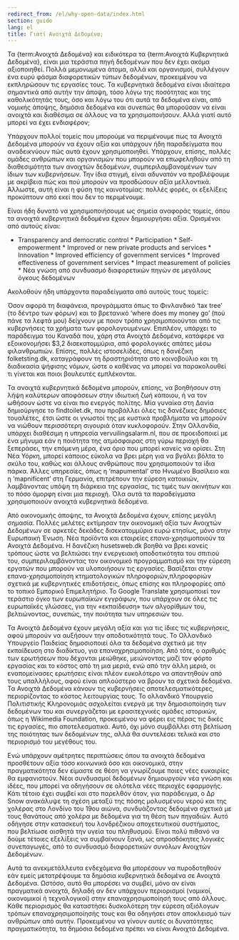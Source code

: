 ```yaml
---
redirect_from: /el/why-open-data/index.html
section: guide
lang: el
title: Γιατί Ανοιχτά Δεδομένα;
---
```


Τα {term:Ανοιχτά Δεδομένα} και ειδικότερα τα {term:Ανοιχτά Κυβερνητικά Δεδομένα}, είναι μια τεράστια πηγή δεδομένων που δεν έχει ακόμα αξιοποιηθεί. Πολλά μεμονωμένα άτομα, αλλά και οργανισμοί, συλλέγουν ένα ευρύ φάσμα διαφορετικών τύπων δεδομένων, προκειμένου να εκπληρώσουν τις εργασίες τους. Τα κυβερνητικά δεδομένα είναι ιδιαίτερα σημαντικά από αυτήν την άποψη, τόσο λόγω της ποσότητας και της καθολικότητάς τους, όσο και λόγω του ότι αυτά τα δεδομένα είναι, από νομικής άποψης, δημόσια δεδομένα και συνεπώς θα μπορούσαν να είναι ανοιχτά και διαθέσιμα σε άλλους να τα χρησιμοποιήσουν. Αλλά γιατί αυτό μπορεί να έχει ενδιαφέρον;

Υπάρχουν πολλοί τομείς που μπορούμε να περιμένουμε πως τα Ανοιχτά Δεδομένα μπορούν να έχουν αξία και υπάρχουν ήδη παραδείγματα που αναδεικνύουν πώς αυτά έχουν χρησιμοποιηθεί. Υπάρχουν, επίσης, πολλές ομάδες ανθρώπων και οργανισμών που μπορούν να επωφεληθούν από τη διαθεσιμότητα των ανοιχτών δεδομένων, συμπεριλαμβανομένων των ίδιων των κυβερνήσεων. Την ίδια στιγμή, είναι αδυνατόν να προβλέψουμε με ακρίβεια πώς και πού μπορούν να προσδώσουν αξία μελλοντικά. Άλλωστε, αυτή είναι η φύση της καινοτομίας: πολλές φορές, οι εξελίξεις προκύπτουν από εκεί που δεν το περιμένουμε.

Είναι ήδη δυνατό να χρησιμοποιήσουμε ως σημεία αναφοράς τομείς, όπου τα ανοιχτά κυβερνητικά δεδομένα έχουν δημιουργήσει αξία. Ορισμένοι από αυτούς είναι:

-   Transparency and democratic control \* Participation \* Self-empowerment \* Improved or new private products and services \* Innovation \* Improved efficiency of government services \* Improved effectiveness of government services \* Impact measurement of policies \* Νέα γνώση από συνδυασμό διαφορετικών πηγών σε μεγάλους όγκους δεδομένων

Ακολοθούν ήδη υπάρχοντα παραδείγματα από αυτούς τους τομείς:

Όσον αφορά τη διαφάνεια, προγράμματα όπως το Φινλανδικό ‘tax tree’ (το δέντρο των φόρων) και το βρετανικό ‘where does my money go’ (πού πάνε τα λεφτά μου) δείχνουν με ποιον τρόπο χρησιμοποιούνται από τις κυβερνήσεις τα χρήματα των φορολογουμένων. Επιπλέον, υπάρχει το παράδειγμα του Καναδά που, χάρη στα Ανοιχτά Δεδομένα, κατάφερε να εξοικονομήσει \$3,2 δισεκατομμύρια, από φορολογικές απάτες μέσω φιλανθρωπιών. Επίσης, πολλές ιστοσελίδες, όπως η δανέζικη folketsting.dk, καταγράφουν τη δραστηριότητα στο κοινοβούλιο και τη διαδικασία ψήφισης νόμων, ώστε ο καθένας να μπορεί να παρακολουθεί τι γίνεται και ποιοι βουλευτές εμπλέκονται.

Τα ανοιχτά κυβερνητικά δεδομένα μπορούν, επίσης, να βοηθήσουν στη λήψη καλύτερων αποφάσεων στην ιδιωτική ζωή κάποιου, ή να τον ωθήσουν ώστε να είναι πιο ενεργός πολίτης. Μία γυναίκα στη Δανία δημιούργησε το findtoilet.dk, που προβάλλει όλες τις δανέζικες δημόσιες τουαλέτες, έτσι ώστε οι γνωστοί της με κυστικά προβλήματα να μπορούν να νιώθουν περισσότερη σιγουριά όταν κυκλοφορούν. Στην Ολλανδία, υπάρχει διαθέσιμη η υπηρεσία vervuilingsalarm.nl, που σε προειδοποιεί με ένα μήνυμα εάν η ποιότητα της ατμόσφαιρας στη γύρω περιοχή θα ξεπεράσει, την επόμενη μέρα, ένα όριο που μπορεί κανείς να ορίσει. Στη Νέα Υόρκη, μπορεί κάποιος εύκολα να βρει μέρη για να βγάλει βόλτα το σκύλο του, καθώς και άλλους ανθρώπους που χρησιμοποιούν τα ίδια πάρκα. Άλλες υπηρεσίες, όπως η ‘mapumental’ στο Ηνωμένο Βασίλειο και η ‘mapnificent’ στη Γερμανία, επιτρέπουν την εύρεση κατοικιών, λαμβάνοντας υπόψη τη διάρκεια της εργασίας, τις τιμές των ακινήτων και το πόσο όμορφη είναι μια περιοχή. Όλα αυτά τα παραδείγματα χρησιμοποιούν ανοιχτά κυβερνητικά δεδομένα.

Από οικονομικής άποψης, τα Ανοιχτά Δεδομένα έχουν, επίσης μεγάλη σημασία. Πολλές μελέτες εκτίμησαν την οικονομική αξία των Ανοιχτών Δεδομένων σε αρκετές δεκάδες δισεκατομμύρια ευρώ ετησίως, μόνο στην Ευρωπαική Ένωση. Νέα προϊόντα και εταιρείες επανα-χρησιμοποιούν τα Ανοιχτά Δεδομένα. Η δανέζικη husetsweb.dk βοηθά να βρει κανείς τρόπους ώστε να βελτιώσει την ενεργειακή αποδοτικότητα του σπιτιού του, συμπεριλαμβάνοντας τον οικονομικό προγραμματισμό και την εύρεση εργατών που μπορούν να υλοποιήσουν τις εργασίες. Βασίζεται στην επανα-χρησιμοποίηση κτηματολογικών πληροφοριών,πληροφοριών σχετικά με κυβερνητικές επιδοτήσεις, όπως επίσης και πληροφορίες από το τοπικό Εμπορικό Επιμελητήριο. Το Google Translate χρησιμοποιεί τον τεράστιο όγκο των ευρωπαϊκών εγγράφων, που υπάρχουν σε όλες τις ευρωπαϊκές γλώσσες, για την «εκπαίδευση» των αλγορίθμων του, βελτιώνοντας, συνεπώς, την ποιότητα των υπηρεσιών του.

Τα Ανοιχτά Δεδομένα έχουν μεγάλη αξία και για τις ίδιες τις κυβερνήσεις, αφού μπορούν να αυξήσουν την αποδοτικότητά τους. Το Ολλανδικό Υπουργείο Παιδείας δημοσιοποιεί όλα τα δεδομένα σχετικά με την εκπαίδευση στο διαδίκτυο, για επαναχρησιμοποίηση. Από τότε, ο αριθμός των ερωτήσεων που δέχονται μειώθηκε, μειώνοντας μαζί τον φόρτο εργασίας και το κόστος από τη μια μεριά, ενώ από την άλλη μεριά, οι εναπομείνασες ερωτήσεις είναι πλέον ευκολότερο να απαντηθούν από τους υπαλλήλους, αφού είναι απλούστερο να βρουν τα σχετικά δεδομένα. Τα Ανοιχτά Δεδομένα κάνουν τις κυβερνήσεις αποτελεσματικότερες, περιορίζοντας το κόστος λειτουργίας τους. Το ολλανδικό Υπουργείο Πολιτιστικής Κληρονομιάς ασχολείται ενεργά με την δημοσιοποίηση των δεδομένων του και συνεργάζεται με ερασιτεχνικές ομάδες ιστορικών, όπως η Wikimedia Foundation, προκειμένου να φέρει εις πέρας τις δικές τις εργασίες, πιο αποτελεσματικά. Αυτό, όχι μόνο συμβάλλει στη βελτίωση της ποιότητας των δεδομένων της, αλλά θα συντελέσει τελικά και στο περιορισμό του μεγέθους του.

Ενώ υπάρχουν αμέτρητες περιπτώσεις όπου τα ανοιχτά δεδομένα προσθέτουν αξία τόσο κοινωνικά όσο και οικονομικά, στην πραγματικότητα δεν είμαστε σε θέση να γνωρίζουμε ποιες νέες ευκαιρίες θα εμφανιστούν. Νέοι συνδυασμοί δεδομένων δημιουργούν νέα γνώση και ιδέες, που μπορεί να οδηγήσουν σε ολότελα νέες περιοχές εφαρμογής. Κάτι τέτοιο έχει συμβεί και στο παρελθόν όταν, για παράδειγμα, ο Δρ Snow ανακάλυψε τη σχέση μεταξύ της πόσης μολυσμένου νερού και της χολέρας στο Λονδίνο του 19ου αιώνα, συνδυάζοντας δεδομένα σχετικά με τους θανάτους από χολέρα με δεδομένα για τη θέση των πηγαδιών. Αυτό οδήγησε στην κατασκευή του λονδρέζικου αποχετευτικού συστήματος, που βελτίωσε αισθητά την υγεία του πληθυσμού. Είναι πολύ πιθανό να δούμε τέτοιες εξελίξεις να συμβαίνουν ξανά, ως απροσδόκητες λογικές συνεπαγωγές, από το συνδυασμό διαφορετικών συνόλων Ανοιχτών Δεδομένων.

Αυτά τα ανεκμετάλλευτα ενδεχόμενα θα μπορέσουν να πυροδοτηθούν εάν εμείς μετατρέψουμε τα δημόσια κυβερνητικά δεδομένα σε Ανοιχτά Δεδομένα. Ωστόσο, αυτό θα μπορέσει να συμβεί, μόνο αν είναι πραγματικά ανοιχτά, δηλαδή αν δεν υπάρχουν περιορισμοί (νομικοί, οικονομικοί ή τεχνολογικοί) στην επαναχρησιμοποίησή τους από άλλους. Κάθε περιορισμός θα καταστήσει δυσκολότερη την εύρεση αξιόλογων τρόπων επαναχρησιμοποίησής τους και θα οδηγήσει στον αποκλεισμό των ανθρώπων από αυτήν. Προκειμένου να γίνουν αυτές οι δυνατότητες πραγματικότητα, τα δημόσια δεδομένα πρέπει να είναι Ανοιχτά Δεδομένα.